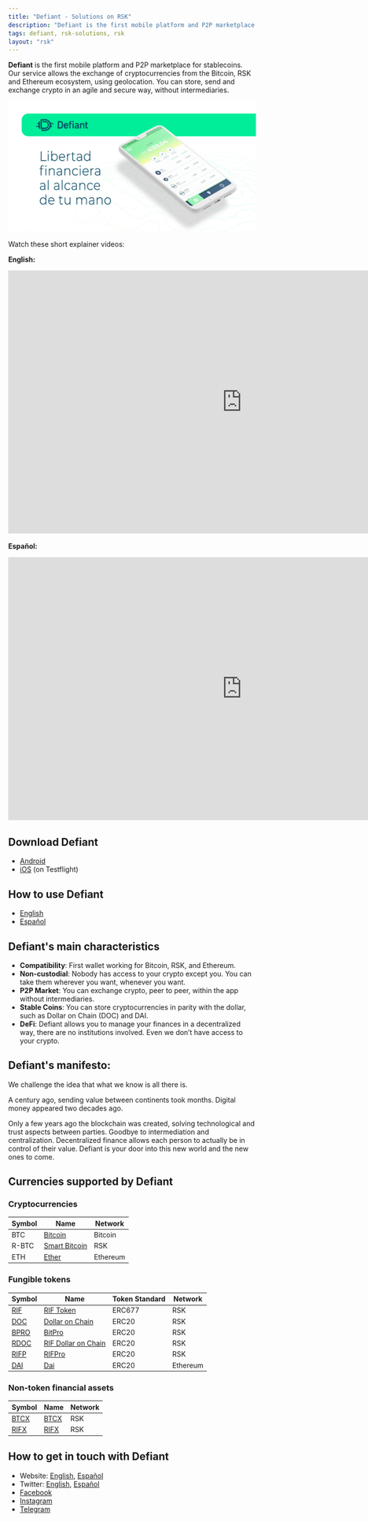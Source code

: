 ```yaml
---
title: "Defiant - Solutions on RSK"
description: "Defiant is the first mobile platform and P2P marketplace for stablecoins"
tags: defiant, rsk-solutions, rsk
layout: "rsk"
---
```


**Defiant** is the first mobile platform and P2P marketplace for stablecoins.
Our service allows the exchange of cryptocurrencies from the Bitcoin, RSK and Ethereum ecosystem, using geolocation.
You can store, send and exchange crypto in an agile and secure way, without intermediaries.

![Defiant Banner](/assets/img/solutions/defiant/banner_rsk2.jpg)

Watch these short explainer videos:

**English:**

<div class="video-container">
  <iframe width="949" height="534" src="https://youtube.com/embed/wjNjYbkRZ2A"   frameborder="0" allow="accelerometer; autoplay; encrypted-media; gyroscope; picture-in-picture" allowfullscreen></iframe>
</div>

**Español:**

<div class="video-container">
  <iframe width="949" height="534" src="https://youtube.com/embed/_s32rKrmJ0A" frameborder="0" allow="accelerometer; autoplay; encrypted-media; gyroscope; picture-in-picture" allowfullscreen></iframe>
</div>

## Download Defiant

- [Android](https://play.google.com/store/apps/details?id=ar.com.andinasmart.defiant&hl=en)
- [iOS](https://testflight.apple.com/join/nuboBx5F) (on Testflight)

## How to use Defiant

- [English](https://defiantapp.tech/wp-content/uploads/2020/08/android_eng.pdf)
- [Español](https://defiantapp.tech/wp-content/uploads/2020/07/Guia-Defiant-Android.pdf )

<!--

## Integration with RSK

TODO diagram

-->

## Defiant's main characteristics 

- **Compatibility**: First wallet working for Bitcoin, RSK, and Ethereum.
- **Non-custodial**: Nobody has access to your crypto except you. You can take them wherever you want, whenever you want.
- **P2P Market**: You can exchange crypto, peer to peer, within the app without intermediaries.
- **Stable Coins**: You can store cryptocurrencies in parity with the dollar, such as Dollar on Chain (DOC) and DAI.
- **DeFi**: Defiant allows you to manage your finances in a decentralized way, there are no institutions involved. Even we don’t have access to your crypto.


## Defiant's manifesto: 

We challenge the idea that what we know is all there is.

A century ago, sending value between continents took months. Digital money appeared two decades ago.

Only a few years ago the blockchain was created, solving technological and trust aspects between parties. Goodbye to intermediation and centralization.
Decentralized finance allows each person to actually be in control of their value.
Defiant is your door into this new world and the new ones to come.

## Currencies supported by Defiant

### Cryptocurrencies

| Symbol | Name | Network |
| --- | --- | --- |
| BTC | [Bitcoin](https://bitcoin.org/bitcoin.pdf) | Bitcoin |
| R-BTC | [Smart Bitcoin](https://developers.rsk.co/rsk/rbtc/) | RSK | 
| ETH | [Ether](https://ethereum.org/en/eth/) | Ethereum |

### Fungible tokens

| Symbol | Name | Token Standard | Network |
| --- | --- | --- | --- |
| [RIF](https://explorer.rsk.co/address/https://explorer.rsk.co/address/0x2acc95758f8b5f583470ba265eb685a8f45fc9d5) | [RIF Token](https://developers.rsk.co/rif/token/) | ERC677 | RSK |
| [DOC](https://explorer.rsk.co/address/0xe700691da7b9851f2f35f8b8182c69c53ccad9db) | [Dollar on Chain](https://moneyonchain.com/doc-bitcoin-stablecoin/) | ERC20 | RSK |
| [BPRO](https://explorer.rsk.co/address/0x440cd83c160de5c96ddb20246815ea44c7abbca8) | [BitPro](https://moneyonchain.com/bpro-income-for-bitcoin-holders/) | ERC20 | RSK |
| [RDOC](https://explorer.rsk.co/address/0x2d919f19d4892381d58edebeca66d5642cef1a1f) | [RIF Dollar on Chain](https://rif.moneyonchain.com/metrics) | ERC20 | RSK |
| [RIFP](https://explorer.rsk.co/address/0xf4d27c56595ed59b66cc7f03cff5193e4bd74a61) | [RIFPro](https://rif.moneyonchain.com/metrics) | ERC20 | RSK |
| [DAI](https://etherscan.io/token/0x6b175474e89094c44da98b954eedeac495271d0f) | [Dai](https://makerdao.com/) | ERC20 | Ethereum |

### Non-token financial assets

| Symbol | Name | Network |
| --- | --- | --- |
| [BTCX](https://explorer.rsk.co/address/0xf773b590af754d597770937fa8ea7abdf2668370) | [BTCX](https://moneyonchain.com/btcx-leveraged-bitcoin/) | RSK |
| [RIFX](https://explorer.rsk.co/address/0xcff3fcaec2352c672c38d77cb1a064b7d50ce7e1) | [RIFX](https://rif.moneyonchain.com/metrics) | RSK |

## How to get in touch with Defiant

- Website: [English](https://defiantapp.tech/home/), [Español](http://www.defiantapp.tech)
- Twitter: [English](https://twitter.com/@defiantapp_EN), [Español](https://twitter.com/@defiantapp)
- [Facebook](https://facebook.com/defiantapp)
- [Instagram](https://instagram.com/defiant_app)
- [Telegram](https://t.me/DefiantES)
